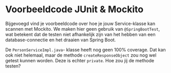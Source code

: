 # Voorbeeldcode JUnit & Mockito
Bijgevoegd vind je voorbeeldcode over hoe je jouw Service-klasse kan scannen met Mockito. We maken hier geen gebruik van
`@SpringBootTest`, wat betekent dat de testen niet afhankelijk zijn van het hebben van een database-connectie en het
draaien van Spring Boot.

De `PersonServiceImpl.java`- klasse heeft nog geen 100% coverage. Dat kan ook niet helemaal, maar de methode
`createResponseObject` zou nog wel getest kunnen worden. Deze is echter `private`. Hoe zou jij de methode testen?
